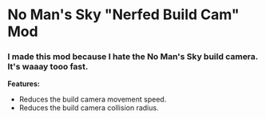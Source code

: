 # No Man's Sky "Nerfed Build Cam" Mod

### I made this mod because I hate the No Man's Sky build camera. It's waaay tooo fast.

**Features:**
- Reduces the build camera movement speed.
- Reduces the build camera collision radius.
